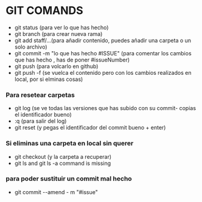 # GIT COMANDS

- git status (para ver lo que has hecho)
- git branch (para crear nueva rama)
- git add staff/...(para añadir contenido, puedes añadir una carpeta o un solo archivo)
- git commit -m "lo que has hecho #ISSUE" (para comentar los cambios que has hecho , has de poner #issueNumber)
- git push (para volcarlo en github)
- git push -f (se vuelca el contenido pero con los cambios realizados en local, por si elminas cosas)

### Para resetear carpetas

- git log (se ve todas las versiones que has subido con su commit- copias el identificador bueno)
- :q (para salir del log)
- git reset (y pegas el identificador del commit bueno + enter)

### Si eliminas una carpeta en local sin querer

- git checkout (y la carpeta a recuperar)
- git ls and git ls -a command is missing

### para poder sustituir un commit mal hecho

- git commit --amend - m "#issue"

